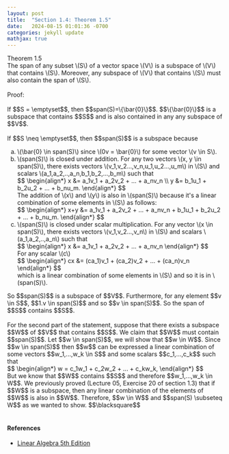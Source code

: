 ```yaml
---
layout: post
title:  "Section 1.4: Theorem 1.5"
date:   2024-08-15 01:01:36 -0700
categories: jekyll update
mathjax: true
---
```

<div class="purdiv">
Theorem 1.5
</div>
<div class="purbdiv">
The span of any subset \(S\) of a vector space \(V\) is a subspace of \(V\) that contains \(S\). Moreover, any subspace of \(V\) that contains \(S\) must also contain the span of \(S\).
</div>
<br>
Proof:
<br>
<br>
If $$S = \emptyset$$, then $$span(S)=\{\bar{0}\}$$. $$\{\bar{0}\}$$ is a subspace that contains $$S$$ and is also contained in any any subspace of $$V$$.
<br>
<br>
If $$S \neq \emptyset$$, then $$span(S)$$ is a subspace because
<ul style="list-style-type:lower-alpha">
	<li>\(\bar{0} \in span(S)\) since \(0v = \bar{0}\) for some vector \(v \in S\).</li>
	<li>\(span(S)\) is closed under addition. For any two vectors \(x, y \in span(S)\), there exists vectors \(v_1,v_2...,v_n,u_1,u_2...,u_m\) in \(S\) and scalars \(a_1,a_2,..,a_n,b_1,b_2,...,b_m\) such that
	<div>
		$$
		\begin{align*}
		x &= a_1v_1 + a_2v_2 + ... + a_nv_n \\
		y &= b_1u_1 + b_2u_2 + ... + b_nu_m.
		\end{align*}
		$$
	</div>
The addition of \(x\) and \(y\) is also in \(span(S)\) because it's a linear combination of some elements in \(S\)  as follows:
	<div>
		$$
		\begin{align*}
		x+y &= a_1v_1 + a_2v_2 + ... + a_nv_n + b_1u_1 + b_2u_2 + ... + b_nu_m.
		\end{align*}
		$$
	</div>
</li>
	<li>\(span(S)\) is closed under scalar multiplication. For any vector \(x \in span(S)\), there exists vectors \(v_1,v_2...,v_n\) in \(S\) and scalars \(a_1,a_2,..,a_n\) such that 
	<div>
		$$
		\begin{align*}
		x &= a_1v_1 + a_2v_2 + ... + a_nv_n
		\end{align*}
		$$
	</div>
For any scalar \(c\)
	<div>
		$$
		\begin{align*}
		cx &= (ca_1)v_1 + (ca_2)v_2 + ... + (ca_n)v_n
		\end{align*}
		$$
	</div>
which is a linear combination of some elements in \(S\) and so it is in \(span(S)\).
	</li>
</ul>
So $$span(S)$$ is a subspace of $$V$$. Furthermore, for any element $$v \in S$$, $$1.v \in span(S)$$ and so $$v \in span(S)$$. So the span of $$S$$ contains $$S$$.
<br>
<br>
For the second part of the statement, suppose that there exists a subspace $$W$$ of $$V$$ that contains $$S$$. We claim that $$W$$ must contain $$span(S)$$. Let $$w \in span(S)$$, we will show that $$w \in W$$. Since $$w \in span(S)$$ then $$w$$ can be expressed a linear combination of some vectors $$w_1,...,w_k \in S$$ and some scalars $$c_1,...,c_k$$ such that
<div>
	$$
	\begin{align*}
	w = c_1w_1 + c_2w_2 + ... + c_kw_k,
	\end{align*}
	$$
</div>
But we know that $$W$$ contains $$S$$ and therefore $$w_1,...,w_k \in W$$. We previously proved (Lecture 05, Exercise 20 of section 1.3) that if $$W$$ is a subspace, then any linear combination of the elements of $$W$$ is also in $$W$$. Therefore, $$w \in W$$ and $$span(S) \subseteq W$$ as we wanted to show. $$\blacksquare$$
<br>
<br>
<!------------------------------------------------------------------------------------>
<h4><b>References</b></h4>
<ul>
<li><a href="https://www.amazon.com/Linear-Algebra-5th-Stephen-Friedberg/dp/0134860241/ref=tmm_hrd_swatch_0?_encoding=UTF8&qid=&sr=">Linear Algebra 5th Edition</a></li>
</ul>
























